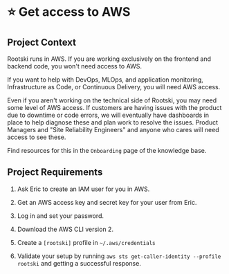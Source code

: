 # ⭐️ Get access to AWS

## Project Context

Rootski runs in AWS. If you are working exclusively on the frontend and backend code, you
won't need access to AWS.

If you want to help with DevOps, MLOps, and application monitoring, Infrastructure as Code,
or Continuous Delivery, you will need AWS access.

Even if you aren't working on the technical side of Rootski, you may need some level of AWS
access. If customers are having issues with the product due to downtime or code errors,
we will eventually have dashboards in place to help diagnose these and plan work to resolve
the issues. Product Managers and "Site Reliability Engineers" and anyone who cares
will need access to see these.

Find resources for this in the `Onboarding` page of the knowledge base.

## Project Requirements

1. Ask Eric to create an IAM user for you in AWS.

2. Get an AWS access key and secret key for your user from Eric.

3. Log in and set your password.

4. Download the AWS CLI version 2.

5. Create a `[rootski]` profile in `~/.aws/credentials`

6. Validate your setup by running `aws sts get-caller-identity --profile rootski` and getting a successful response.
